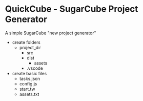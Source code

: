 # QuickCube - SugarCube Project Generator

A simple SugarCube "new project generator"

- create folders
    - project_dir
        - src
        - dist
            - assets
        - .vscode
- create basic files
    - tasks.json
    - config.js
    - start.tw
    - assets.txt